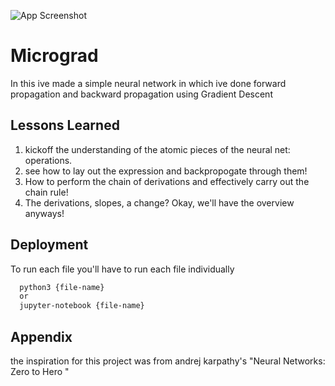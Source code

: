 

![App Screenshot](https://i.ytimg.com/vi/VMj-3S1tku0/hqdefault.jpg?sqp=-oaymwEXCNACELwBSFryq4qpAwkIARUAAIhCGAE=&rs=AOn4CLChyxrlO8apEF00Y6TnKYY5Rpg8gQ)


# Micrograd 

In this ive made a simple neural network in which ive done forward propagation and backward propagation using Gradient Descent


## Lessons Learned


1.  kickoff the understanding of the atomic pieces of the neural net: operations.
2.  see how to lay out the expression and backpropogate through them!
3.  How to perform the chain of derivations and effectively carry out the chain rule!
4.  The derivations, slopes, a change? Okay, we'll have the overview anyways!


## Deployment

To run each file you'll have to run each file individually 
```bash
  python3 {file-name}
  or 
  jupyter-notebook {file-name}
```


## Appendix

the inspiration for this project was from andrej karpathy's "Neural Networks: Zero to Hero
"

